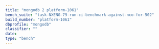 ```yaml
---
title: "mongodb 2 platform-1061"
bench_suite: "task-NXENG-79-run-ci-benchmark-against-nco-for-502"
build_number: "platform-1061"
dbprofile: "mongodb"
classifier: ""
date: 
type: "bench"
---
```


